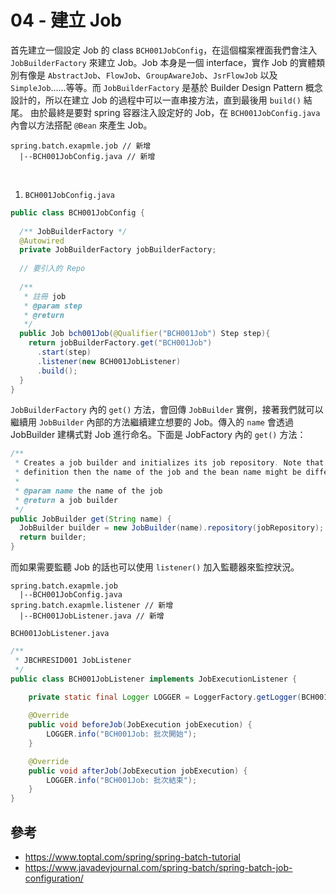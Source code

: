 # 04 - 建立 Job
首先建立一個設定 Job 的 class `BCH001JobConfig`，在這個檔案裡面我們會注入 `JobBuilderFactory` 來建立 Job。Job 本身是一個 interface，實作 Job 的實體類別有像是 `AbstractJob`、`FlowJob`、`GroupAwareJob`、`JsrFlowJob` 以及 `SimpleJob`......等等。而 `JobBuilderFactory` 是基於 Builder Design Pattern 概念設計的，所以在建立 Job 的過程中可以一直串接方法，直到最後用 `build()` 結尾。
由於最終是要對 spring 容器注入設定好的 Job，在 `BCH001JobConfig.java` 內會以方法搭配 `@Bean` 來產生 Job。

```
spring.batch.exapmle.job // 新增
  |--BCH001JobConfig.java // 新增
```
<br/>

1. `BCH001JobConfig.java`
```java
public class BCH001JobConfig {
  
  /** JobBuilderFactory */
  @Autowired
  private JobBuilderFactory jobBuilderFactory;
  
  // 要引入的 Repo
  
  /**
   * 註冊 job
   * @param step
   * @return
   */
  public Job bch001Job(@Qualifier("BCH001Job") Step step){
    return jobBuilderFactory.get("BCH001Job")
      .start(step)
      .listener(new BCH001JobListener)
      .build();
  }
}
```

`JobBuilderFactory` 內的 `get()` 方法，會回傳 `JobBuilder` 實例，接著我們就可以繼續用 `JobBuilder` 內部的方法繼續建立想要的 Job。傳入的 `name` 會透過 JobBuilder 建構式對 Job 進行命名。下面是 JobFactory 內的 `get()` 方法：
```java
/**
 * Creates a job builder and initializes its job repository. Note that if the builder is used to create a &#64;Bean
 * definition then the name of the job and the bean name might be different.
 * 
 * @param name the name of the job
 * @return a job builder
 */
public JobBuilder get(String name) {
  JobBuilder builder = new JobBuilder(name).repository(jobRepository);
  return builder;
}
```

而如果需要監聽 Job 的話也可以使用 `listener()` 加入監聽器來監控狀況。
```
spring.batch.exapmle.job
  |--BCH001JobConfig.java 
spring.batch.exapmle.listener // 新增
  |--BCH001JobListener.java // 新增
```

`BCH001JobListener.java`
```java
/**
 * JBCHRESID001 JobListener
 */
public class BCH001JobListener implements JobExecutionListener {
    
    private static final Logger LOGGER = LoggerFactory.getLogger(BCH001JobListener.class);

    @Override
    public void beforeJob(JobExecution jobExecution) {
        LOGGER.info("BCH001Job: 批次開始");
    }

    @Override
    public void afterJob(JobExecution jobExecution) {
        LOGGER.info("BCH001Job: 批次結束");
    }
}
```

## 參考
* https://www.toptal.com/spring/spring-batch-tutorial
* https://www.javadevjournal.com/spring-batch/spring-batch-job-configuration/
